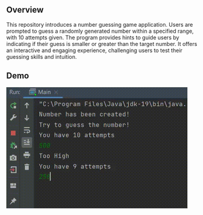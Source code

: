 ## Overview
This repository introduces a number guessing game application. Users are prompted to guess a randomly generated number within a specified range, with 10 attempts given. The program provides hints to guide users by indicating if their guess is smaller or greater than the target number. It offers an interactive and engaging experience, challenging users to test their guessing skills and intuition.

## Demo
<img src="https://github.com/TunahanBoyaci/GuessTheNumber/blob/main/16.07.2023_21.36.18_REC.gif">
